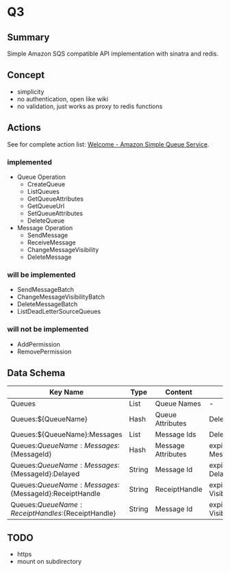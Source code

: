 # Q3

## Summary

Simple Amazon SQS compatible API implementation with sinatra and redis.

## Concept

* simplicity
* no authentication, open like wiki
* no validation, just works as proxy to redis functions

## Actions

See for complete action list: [Welcome - Amazon Simple Queue Service](http://docs.aws.amazon.com/AWSSimpleQueueService/latest/APIReference/Welcome.html).

### implemented

 * Queue Operation
   * CreateQueue
   * ListQueues
   * GetQueueAttributes
   * GetQueueUrl
   * SetQueueAttributes
   * DeleteQueue
 * Message Operation
   * SendMessage
   * ReceiveMessage
   * ChangeMessageVisibility
   * DeleteMessage

### will be implemented

 * SendMessageBatch
 * ChangeMessageVisibilityBatch
 * DeleteMessageBatch
 * ListDeadLetterSourceQueues

### will not be implemented

 * AddPermission
 * RemovePermission

## Data Schema

| Key Name                                                | Type       | Content                        | Delete Timing                                 |
| ------------------------------------------------------- | ---------- | ------------------------------ | --------------------------------------------- |
| Queues                                                  | List       | Queue Names                    | -                                             |
| Queues:${QueueName}                                     | Hash       | Queue Attributes               | DeleteQueue action                            |
| Queues:${QueueName}:Messages                            | List       | Message Ids                    | DeleteQueue action                            |
| Queues:${QueueName}:Messages:${MessageId}               | Hash       | Message Attributes             | expires due to MessageRetentionPeriod         |
| Queues:${QueueName}:Messages:${MessageId}:Delayed       | String     | Message Id                     | expires due to DelaySeconds                   |
| Queues:${QueueName}:Messages:${MessageId}:ReceiptHandle | String     | ReceiptHandle                  | expires due to VisibilityTimeout              |
| Queues:${QueueName}:ReceiptHandles:${ReceiptHandle}     | String     | Message Id                     | expires due to VisibilityTimeout              |

## TODO

 * https
 * mount on subdirectory
